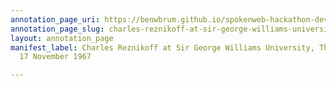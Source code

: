 ```yaml
---
annotation_page_uri: https://benwbrum.github.io/spokenweb-hackathon-development/annotations/charles-reznikoff-at-sir-george-williams-university-the-poetry-series-17-november-1967-canvas-1--charles-reznikoff.json
annotation_page_slug: charles-reznikoff-at-sir-george-williams-university-the-poetry-series-17-november-1967-canvas-1--charles-reznikoff
layout: annotation_page
manifest_label: Charles Reznikoff at Sir George Williams University, The Poetry Series,
  17 November 1967

---
```


